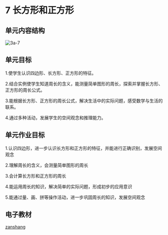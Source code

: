 # 7 长方形和正方形

## 单元内容结构

![3a-7](https://r2.edui123.com/2023/05/3a-7.png)

## 单元目标

1.使学生认识四边形、长方形、正方形的特征。

2.结合实例使学生知道周长的含义，能测量简单图形的周长，探索并掌握长方形、正方形的周长公式。

3.能根据长方形、正方形的周长公式，解决生活中的实际问题，感受数学与生活的联系。

4.通过多种活动，发展学生的空间观念和推理能力。

## 单元作业目标

1.认识四边形，进一步认识长方形和正方形的特征，并能进行正确识别，发展空间观念

2.理解周长的含义，会测量简单图形的周长

3.会计算长方形和正方形的周长

4.能运用周长的知识，解决简单的实际问题，形成初步的应用意识

5.能通过量、画、拼等操作活动，进一步巩固周长的知识，发展空间观念


## 电子教材

<Epep grade="xxsx3a" :pep="1221001301141" :pages="79" :paged="88" ></Epep>

[zanshang](../res/zanshang.md ':include')